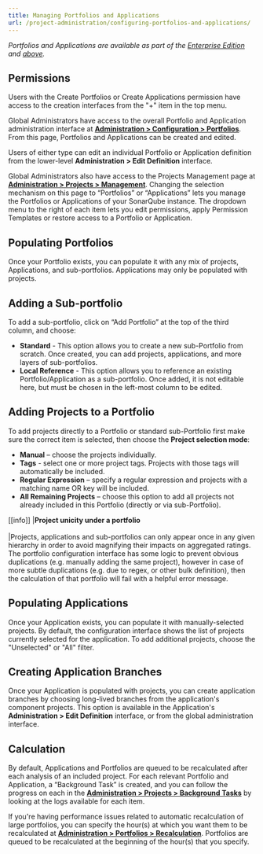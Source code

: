 ```yaml
---
title: Managing Portfolios and Applications
url: /project-administration/configuring-portfolios-and-applications/
---
```


*Portfolios and Applications are available as part of the [Enterprise Edition](https://redirect.sonarsource.com/editions/enterprise.html) and [above](https://www.sonarsource.com/plans-and-pricing/).*

## Permissions
Users with the Create Portfolios or Create Applications permission have access to the creation interfaces from the "+" item in the top menu.  

Global Administrators  have access to the overall Portfolio and Application administration interface at **[Administration > Configuration > Portfolios](/#sonarqube-admin#/admin/extension/governance/views_console)**. From this page, Portfolios and Applications can be created and edited. 

Users of either type can edit an individual Portfolio or Application definition from the lower-level **Administration > Edit Definition** interface.

Global Administrators also have access to the Projects Management page at **[Administration > Projects > Management](/#sonarqube-admin#/admin/projects_management)**. Changing the selection mechanism on this page to “Portfolios” or “Applications” lets you manage the Portfolios or Applications of your SonarQube instance. The dropdown menu to the right of each item lets you edit permissions, apply Permission Templates or restore access to a Portfolio or Application.

## Populating Portfolios
Once your Portfolio exists, you can populate it with any mix of projects, Applications, and sub-portfolios. Applications may only be populated with projects.

## Adding a Sub-portfolio
To add a sub-portfolio, click on “Add Portfolio” at the top of the third column, and choose:

* **Standard** - This option allows you to create a new sub-Portfolio from scratch. Once created, you can add projects, applications, and more layers of sub-portfolios.
* **Local Reference** - This option allows you to reference an existing Portfolio/Application as a sub-portfolio. Once added, it is not editable here, but must be chosen in the left-most column to be edited.

## Adding Projects to a Portfolio
To add projects directly to a Portfolio or standard sub-Portfolio first make sure the correct item is selected, then choose the **Project selection mode**:

* **Manual** – choose the projects individually.
* **Tags** - select one or more project tags. Projects with those tags will automatically be included.
* **Regular Expression** – specify a regular expression and projects with a matching name OR key will be included.
* **All Remaining Projects** – choose this option to add all projects not already included in this Portfolio (directly or via sub-Portfolio).

[[info]]
|**Project unicity under a portfolio**<br/><br/>
|Projects, applications and sub-portfolios can only appear once in any given hierarchy in order to avoid magnifying their impacts on aggregated ratings. The portfolio configuration interface has some logic to prevent obvious duplications (e.g. manually adding the same project), however in case of more subtle duplications (e.g. due to regex, or other bulk definition), then the calculation of that portfolio will fail with a helpful error message.

## Populating Applications
Once your Application exists, you can populate it with manually-selected projects. By default, the configuration interface shows the list of projects currently selected for the application. To add additional projects, choose the "Unselected" or "All" filter.

## Creating Application Branches
Once your Application is populated with projects, you can create application branches by choosing long-lived branches from the application's component projects. This option is available in the Application's **Administration > Edit Definition** interface, or from the global administration interface.

## Calculation
By default, Applications and Portfolios are queued to be recalculated after each analysis of an included project. For each relevant Portfolio and Application, a “Background Task” is created, and you can follow the progress on each in the **[Administration > Projects > Background Tasks](/#sonarqube-admin#/admin/background_tasks)** by looking at the logs available for each item.

If you're having performance issues related to automatic recalculation of large portfolios, you can specify the hour(s) at which you want them to be recalculated at **[Administration > Portfolios > Recalculation](/#sonarqube-admin#/admin/settings?category=portfolios)**. Portfolios are queued to be recalculated at the beginning of the hour(s) that you specify.
